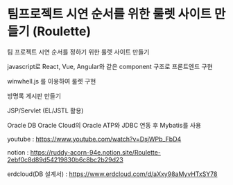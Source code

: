 # 팀프로젝트 시연 순서를 위한 룰렛 사이트 만들기 (Roulette)
팀 프로젝트 시연 순서를 정하기 위한 룰렛 사이트 만들기

javascript로 React, Vue, Angular와 같은 component 구조로 프론트엔드 구현

winwhell.js 를 이용하여 룰렛 구현

방명록 게시판 만들기

JSP/Servlet (EL/JSTL 활용)

Oracle DB Oracle Cloud의 Oracle ATP와 JDBC 연동 후 Mybatis를 사용

youtube : https://www.youtube.com/watch?v=DsjWPb_FbD4

notion : https://ruddy-acorn-94e.notion.site/Roulette-2ebf0c8d89d54219830b6c8bc2b29d23

erdcloud(DB 설계서) : https://www.erdcloud.com/d/aXxy98aMyvHTxSY78
